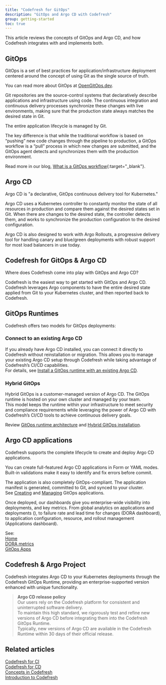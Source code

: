 ```yaml
---
title: "Codefresh for GitOps"
description: "GitOps and Argo CD with Codefresh"
group: getting-started
toc: true
---
```


This article reviews the concepts of GitOps and Argo CD, and how Codefresh integrates with and implements both.


## GitOps

GitOps is a set of best practices for application/infrastructure deployment centered around the concept of using Git as the single source of truth.

You can read more about GitOps at [OpenGitOps.dev](https://opengitops.dev/).

 Git repositories are the source-control systems that declaratively describe applications and infrastructure using code. The continuous integration and continuous delivery processes synchronize these changes with live environments, making sure that the production state always matches the desired state in Git.

The entire application lifecycle is managed by Git.

The key difference is that while the traditional workflow is based on “pushing” new code changes through the pipeline to production, a GitOps workflow is a “pull” process in which new changes are submitted, and the GitOps agent detects and synchronizes them with the production environment.

Read more in our blog, [What is a GitOps workflow](https://codefresh.io/learn/gitops/gitops-workflow-vs-traditional-workflow-what-is-the-difference/){:target="\_blank"}.  



## Argo CD

Argo CD is "a declarative, GitOps continuous delivery tool for Kubernetes."

Argo CD uses a Kubernetes controller to constantly monitor the state of all resources in production and compare them against the desired states set in Git. When there are changes to the desired state, the controller detects them, and works to synchronize the production configuration to the desired configuration. 

Argo CD is also designed to work with Argo Rollouts, a progressive delivery tool for handling canary and blue/green deployments with robust support for most load balancers in use today. 


## Codefresh for GitOps & Argo CD 

Where does Codefresh come into play with GitOps and Argo CD?

Codefresh is the easiest way to get started with GitOps and Argo CD. Codefresh leverages Argo components to have the entire desired state applied from Git to your Kubernetes cluster, and then reported back to Codefresh.



## GitOps Runtimes

Codefresh offers two models for GitOps deployments:

### Connect to an existing Argo CD
If you already have Argo CD installed, you can connect it directly to Codefresh without reinstallation or migration. This allows you to manage your existing Argo CD setup through Codefresh while taking advantage of Codefresh’s CI/CD capabilities.  
For details, see [Install a GitOps runtime with an existing Argo CD](https://codefresh.io/docs/gitops/gitops-runtimes/runtime-install-with-existing-argo-cd/).

### Hybrid GitOps
Hybrid GitOps is a customer-managed version of Argo CD. The GitOps runtime is hosted on your own cluster and managed by your team.  
This model keeps the runtime within your infrastructure to meet security and compliance requirements while leveraging the power of Argo CD with Codefresh’s CI/CD tools to achieve continuous delivery goals.

Review [GitOps runtime architecture](https://codefresh.io/docs/gitops/gitops-runtimes/gitops-architecture/) and [Hybrid GitOps installation](https://codefresh.io/docs/gitops/gitops-runtimes/runtime-install/).

## Argo CD applications

Codefresh supports the complete lifecycle to create and deploy Argo CD applications.  

You can create full-featured Argo CD applications in Form or YAML modes. Built-in validations make it easy to identify and fix errors before commit.   

The application is also completely GitOps-compliant. The application manifest is generated, committed to Git, and synced to your cluster.   
See [Creating]({{site.baseurl}}/docs/deployments/gitops/create-application/) and [Managing]({{site.baseurl}}/docs/deployments/gitops/manage-application/) GitOps applications. 


Once deployed, our dashboards give you enterprise-wide visibility into deployments, and key metrics.
From global analytics on applications and deployments (), to failure rate and lead time for changes (DORA dashboard), to application configuration, resource, and rollout management (Applications dashboard). 

See:  
[Home]({{site.baseurl}}/docs/dashboards/home-dashboard/)  
[DORA metrics]({{site.baseurl}}/docs/dashboards/dora-metrics/)  
[GitOps Apps]({{site.baseurl}}/docs/dashboards/gitops-apps-dashboard/)  

## Codefresh & Argo Project  

Codefresh integrates Argo CD to your Kubernetes deployments through the Codefresh GitOps Runtime, providing an enterprise-supported version enhanced with unique functionality.

>**Argo CD release policy**  
Our users rely on the Codefresh platform for consistent and uninterrupted software delivery.   
To maintain this high standard, we rigorously test and refine new versions of Argo CD before integrating them into the Codefresh GitOps Runtime.   
Typically, new versions of Argo CD are available in the Codefresh Runtime within 30 days of their official release.


## Related articles
[Codefresh for CI]({{site.baseurl}}/docs/getting-started/ci-codefresh/)  
[Codefresh for CD]({{site.baseurl}}/docs/getting-started/cd-codefresh/)    
[Concepts in Codefresh]({{site.baseurl}}/docs/getting-started/concepts/)   
[Introduction to Codefresh]({{site.baseurl}}/docs/getting-started/intro-to-codefresh/)

